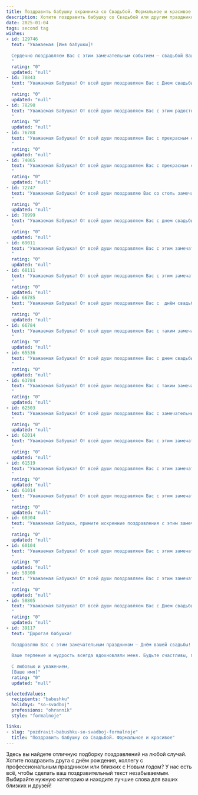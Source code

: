 ```yaml
---
title: Поздравить бабушку охранника со Свадьбой. Формальное и красивое
description: Хотите поздравить бабушку со Свадьбой или другим праздником? Наш ИИ создаст незабываемое поздравление, а вы обязательно выделитесь среди других.  
date: 2025-01-04
tags: second tag
wishes:
- id: 129746
  text: "Уважаемая [Имя бабушки]!
  
  Сердечно поздравляем Вас с этим замечательным событием – свадьбой Ваших [родственные связи к молодожёнам]! Желаем Вам крепкого здоровья, долголетия и благополучия. Пусть этот день станет светлым воспоминанием, а семейное счастье Ваших [родственные связи к молодожёнам] будет долгим и крепким.  Счастливой семейной жизни!
  "
  rating: "0"
  updated: "null"
- id: 78843
  text: "Уважаемая Бабушка! От всей души поздравляем Вас с Днем свадьбы! Желаем Вам долгих лет совместной жизни, наполненных любовью, счастьем и взаимопониманием. Пусть Ваша профессия охранника всегда будет для Вас надежным щитом и защитой. Счастья, здоровья и благополучия Вам!
  "
  rating: "0"
  updated: "null"
- id: 78290
  text: "Уважаемая Бабушка! От всей души поздравляем Вас с этим радостным днем - днем свадьбы! Желаем Вам крепкой любви, семейного счастья, благополучия и долгих лет совместной жизни. Пусть Ваша семья всегда будет окружена заботой, поддержкой и радостью!
  "
  rating: "0"
  updated: "null"
- id: 76788
  text: "Уважаемая Бабушка! От всей души поздравляем Вас с прекрасным событием – свадьбой! Желаем Вам и Вашему супругу долгих лет совместной жизни, наполненных счастьем, здоровьем и взаимной любовью. Пусть Ваша профессия охранника охраняет не только покой и безопасность, но и Ваше семейное счастье.
  "
  rating: "0"
  updated: "null"
- id: 74065
  text: "Уважаемая Бабушка! От всей души поздравляем Вас с прекрасным событием – Свадьбой! Желаем Вам крепкой любви, семейного счастья и благополучия на долгие годы. Пусть Ваша жизнь будет наполнена радостью, теплом и заботой.
  "
  rating: "0"
  updated: "null"
- id: 72747
  text: "Уважаемая Бабушка! От всей души поздравляю Вас со столь замечательной датой - Днем Вашей свадьбы!  Желаю Вам крепкого здоровья, семейного благополучия и долгих лет жизни, наполненных радостью и любовью. Пусть Ваша любовь, как и Ваша работа охранника, всегда будет надежной и верной!
  "
  rating: "0"
  updated: "null"
- id: 70999
  text: "Уважаемая Бабушка! От всей души поздравляем Вас с днем свадьбы! Желаем долгих лет совместной жизни, наполненных счастьем, любовью и благополучием. Пусть Ваша профессия охранника всегда будет Вам в радость, а дома Вас будет ждать уют, тепло и забота Вашей семьи.
  "
  rating: "0"
  updated: "null"
- id: 69011
  text: "Уважаемая Бабушка! От всей души поздравляем Вас с этим замечательным событием! Желаем Вам и Вашему супругу долгих лет счастливой семейной жизни, наполненной любовью, радостью и взаимопониманием. Пусть Ваше сердце всегда будет согрето теплом любви и заботой близких.
  "
  rating: "0"
  updated: "null"
- id: 68111
  text: "Уважаемая Бабушка! От всей души поздравляем Вас с этим замечательным событием - Вашей свадьбой! Желаем Вам крепкой любви, семейного благополучия, долгих лет жизни в  радости и согласии. Пусть Ваша жизнь будет наполнена  счастьем,  уютным теплом домашнего очага и  любовью близких.
  "
  rating: "0"
  updated: "null"
- id: 66785
  text: "Уважаемая Бабушка! От всей души поздравляем Вас с  днём свадьбы! Желаем Вам долгих лет счастливой семейной жизни, крепкого здоровья,  мира и благополучия. Пусть Ваши дни будут наполнены радостью, любовью и заботой.
  "
  rating: "0"
  updated: "null"
- id: 66784
  text: "Уважаемая Бабушка! От всей души поздравляем Вас с таким замечательным событием - свадьбой! Желаем Вам и Вашему супругу долгих лет совместной жизни, наполненных любовью, счастьем и взаимопониманием. Пусть Ваш брак будет крепким и прочным, как Ваша служба в качестве охранника.
  "
  rating: "0"
  updated: "null"
- id: 65536
  text: "Уважаемая Бабушка! От всей души поздравляем Вас с днем свадьбы! Желаем Вам крепкого здоровья, семейного благополучия, долгих лет совместной жизни, наполненных любовью, радостью и взаимопониманием. Пусть Ваша профессия охранника всегда приносит Вам удовлетворение и уважение!
  "
  rating: "0"
  updated: "null"
- id: 63784
  text: "Уважаемая Бабушка! От всей души поздравляем Вас с таким замечательным событием! Желаем Вам и Вашему избраннику долгих лет совместной жизни, наполненных любовью, счастьем и взаимопониманием. Пусть ваша новая семья будет прочной, крепкой и счастливой, как ваша служба в качестве охранника, всегда верной и надежной.
  "
  rating: "0"
  updated: "null"
- id: 62503
  text: "Уважаемая Бабушка! От всей души поздравляем Вас с замечательным событием - Свадьбой! Желаем Вам и Вашему супругу долгой и счастливой совместной жизни, наполненной любовью, взаимопониманием и благополучием. Пусть Ваш союз будет крепким, как сталь, а любовь - яркой, как солнце!
  "
  rating: "0"
  updated: "null"
- id: 62014
  text: "Уважаемая Бабушка! От всей души поздравляем Вас с этим замечательным событием! Желаем Вам долгих лет счастливой семейной жизни, крепкого здоровья и бесконечного тепла в Вашем доме.
  "
  rating: "0"
  updated: "null"
- id: 61519
  text: "Уважаемая Бабушка! От всей души поздравляем Вас с этим замечательным днем – днем свадьбы! Желаем Вам крепкой любви, долгой и счастливой семейной жизни, полного взаимопонимания и радости! Пусть Ваша жизнь, словно охраняемая Вами, будет спокойной, безопасной и наполненной лишь приятными событиями.
  "
  rating: "0"
  updated: "null"
- id: 61014
  text: "Уважаемая Бабушка! От всей души поздравляем Вас с этим замечательным днем - днем свадьбы! Желаем Вам крепкого здоровья, долгих лет счастливой семейной жизни, окруженной любовью и заботой! Пусть Ваша профессия охранника приносит Вам удовлетворение и  спокойствие, а в семье всегда царит мир и гармония.
  "
  rating: "0"
  updated: "null"
- id: 60304
  text: "Уважаемая Бабушка, примите искренние поздравления с этим замечательным днём - днём Вашей свадьбы! Желаем Вам крепкого здоровья, семейного счастья, благополучия и долгих лет жизни, наполненных любовью и радостью! Пусть ваш путь будет освещен только добром и радостью, а  тепло семейного очага согревает Вас долгие годы.
  "
  rating: "0"
  updated: "null"
- id: 60104
  text: "Уважаемая Бабушка! От всей души поздравляем Вас с этим замечательным событием! Желаем Вам крепкой любви, семейного счастья и благополучия. Пусть Ваш новый жизненный путь будет полон радости, взаимопонимания и заботы.
  "
  rating: "0"
  updated: "null"
- id: 59300
  text: "Уважаемая Бабушка! От всей души поздравляем Вас с этим замечательным событием! Желаем Вам и Вашему мужу долгой и счастливой семейной жизни, наполненной любовью, радостью и взаимопониманием. Пусть этот день станет началом новой главы Вашей жизни,  полной  ярких моментов и приятных воспоминаний.
  "
  rating: "0"
  updated: "null"
- id: 58805
  text: "Уважаемая Бабушка! От всей души поздравляем Вас с Днем свадьбы! Желаем крепкого здоровья, долгих лет совместной жизни, наполненных любовью, счастьем и благополучием. Пусть Ваша семья всегда будет окружена заботой и теплом.
  "
  rating: "0"
  updated: "null"
- id: 39117
  text: "Дорогая бабушка!
  
  Поздравляю Вас с этим замечательным праздником – Днём вашей свадьбы! В этот особенный день хочу пожелать вам любви, счастья и понимания в вашей жизни. Пусть каждый день будет наполнен радостью и светом, а поддержка и забота друг о друге станут надежным фундаментом вашего союза.
  
  Ваше терпение и мудрость всегда вдохновляли меня. Будьте счастливы, пусть ваше совместное путешествие будет долгим и насыщенным яркими моментами!
  
  С любовью и уважением,
  [Ваше имя]"
  rating: "0"
  updated: "null"

selectedValues:
  recipients: "babushku"
  holidays: "so-svadboj"
  professions: "ohrannik"
  style: "formalnoje"

links:
- slug: "pozdravit-babushku-so-svadboj-formalnoje"
  title: "Поздравить бабушку со Свадьбой. Формальное и красивое"
---
```


Здесь вы найдете отличную подборку поздравлений на любой случай.
Хотите поздравить друга с днём рождения, коллегу с профессиональным праздником или близких с Новым годом? У нас есть всё, чтобы сделать ваш поздравительный текст незабываемым. Выбирайте нужную категорию и находите лучшие слова для ваших близких и друзей!
